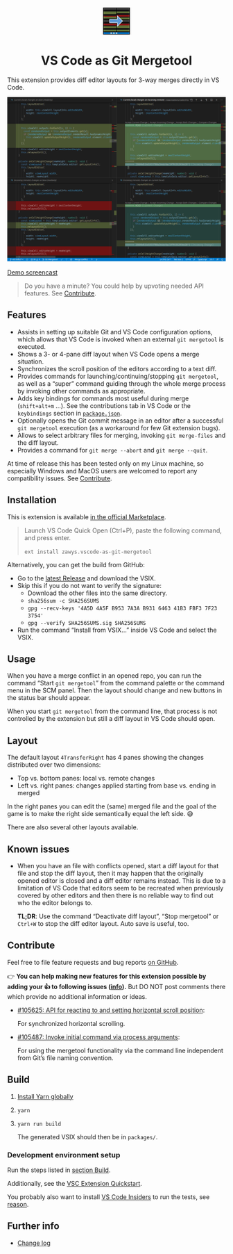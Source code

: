 <div align="center">
<img width="64" height="64" src="./media/icon.png">

# VS Code as Git Mergetool

</div>

This extension provides diff editor layouts for 3-way merges
directly in VS Code.

![Four pane merge](./media/four%20pane%20merge.png)

[Demo screencast](./media/unpackaged/demo.mp4)

> Do you have a minute? You could help by upvoting needed API features.
> See [Contribute](#Contribute).

## Features

- Assists in setting up suitable Git and VS Code configuration options,
  which allows that VS Code is invoked
  when an external `git mergetool` is executed.
- Shows a 3- or 4-pane diff layout when VS Code opens a merge situation.
- Synchronizes the scroll position of the editors according to a text diff.
- Provides commands for launching/continuing/stopping `git mergetool`,
  as well as a “super” command guiding through the whole merge process
  by invoking other commands as appropriate.
- Adds key bindings for commands most useful during merge (`shift+alt+m` …).
  See the contributions tab in VS Code or
  the `keybindings` section in [`package.json`](./package.json).
- Optionally opens the Git commit message in an editor
  after a successful `git mergetool` execution
  (as a workaround for few Git extension bugs).
- Allows to select arbitrary files for merging,
  invoking `git merge-files` and the diff layout.
- Provides a command for `git merge --abort` and `git merge --quit`.

At time of release this has been tested only on my Linux machine,
so especially Windows and MacOS users are welcomed
to report any compatibility issues. See [Contribute](#Contribute).

## Installation

This is extension is available
[in the official Marketplace](https://marketplace.visualstudio.com/items?itemName=zawys.vscode-as-git-mergetool).

> Launch VS Code Quick Open (Ctrl+P), paste the following command, and press enter.
>
> `ext install zawys.vscode-as-git-mergetool`

Alternatively, you can get the build from GitHub:

- Go to the
  [latest Release](https://github.com/zawys/vscode-as-git-mergetool/releases/latest)
  and download the VSIX.
- Skip this if you do not want to verify the signature:
  - Download the other files into the same directory.
  - `sha256sum -c SHA256SUMS`
  - `gpg --recv-keys '4A5D 4A5F B953 7A3A B931 6463 41B3 FBF3 7F23 3754'`
  - `gpg --verify SHA256SUMS.sig SHA256SUMS`
- Run the command “Install from VSIX…” inside VS Code and select the VSIX.

## Usage

When you have a merge conflict in an opened repo,
you can run the command “Start `git mergetool`” from the command palette
or the command menu in the SCM panel.
Then the layout should change and new buttons in the status bar should appear.

When you start `git mergetool` from the command line,
that process is not controlled by the extension
but still a diff layout in VS Code should open.

## Layout

The default layout `4TransferRight` has 4 panes
showing the changes distributed over two dimensions:

- Top vs. bottom panes: local vs. remote changes
- Left vs. right panes: changes applied starting from base vs. ending in merged

In the right panes you can edit the (same) merged file
and the goal of the game is to make the right side
semantically equal the left side. 😅

There are also several other layouts available.

## Known issues

- When you have an file with conflicts opened,
  start a diff layout for that file and stop the diff layout,
  then it may happen that the originally opened editor is closed
  and a diff editor remains instead.
  This is due to a limitation of VS Code that editors seem to be recreated
  when previously covered by other editors and
  then there is no reliable way to find out who the editor belongs to.

  **TL;DR**: Use the command “Deactivate diff layout”,
  “Stop mergetool” or `Ctrl+W`
  to stop the diff editor layout.
  Auto save is useful, too.

## Contribute

Feel free to file feature requests and bug reports
[on GitHub](https://github.com/zawys/vscode-as-git-mergetool/issues).

👉 **You can help making new features for this extension possible
by adding your 👍 to following issues
([info](https://github.com/microsoft/vscode/wiki/Issues-Triaging#up-voting-a-feature-request)).**
But DO NOT post comments there
which provide no additional information or ideas.

- [#105625: API for reacting to and setting horizontal scroll position](https://github.com/microsoft/vscode/issues/105625):

  For synchronized horizontal scrolling.

- [#105487: Invoke initial command via process arguments](https://github.com/microsoft/vscode/issues/105487):

  For using the mergetool functionality
  via the command line independent from Git’s file naming convention.

## Build

1. [Install Yarn globally](https://classic.yarnpkg.com/en/docs/install)
2. `yarn`
3. `yarn run build`

   The generated VSIX should then be in `packages/`.

### Development environment setup

Run the steps listed in [section Build](#Build).

Additionally, see the
[VSC Extension Quickstart](./vsc-extension-quickstart.md).

You probably also want to install
[VS Code Insiders](https://code.visualstudio.com/insiders/) to run the tests,
see [reason](https://code.visualstudio.com/api/working-with-extensions/testing-extension#using-insiders-version-for-extension-development).

## Further info

- [Change log](./CHANGELOG.md)
